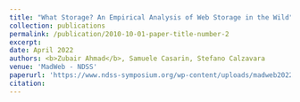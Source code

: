 ```yaml
---
title: "What Storage? An Empirical Analysis of Web Storage in the Wild"
collection: publications
permalink: /publication/2010-10-01-paper-title-number-2
excerpt: 
date: April 2022
authors: <b>Zubair Ahmad</b>, Samuele Casarin, Stefano Calzavara
venue: 'MadWeb - NDSS'
paperurl: 'https://www.ndss-symposium.org/wp-content/uploads/madweb2022_23005_paper.pdf'
citation: 
---
```


